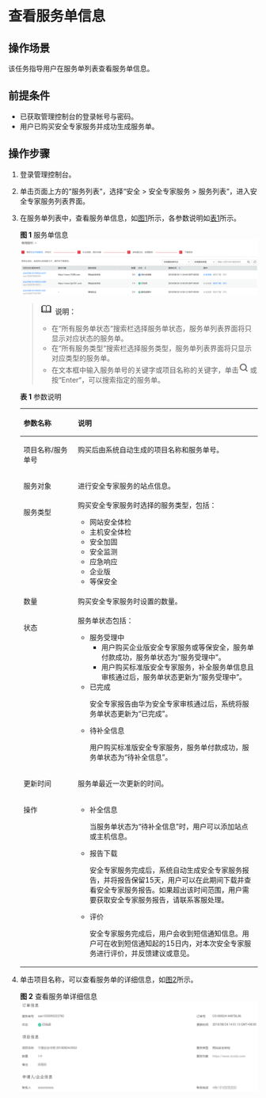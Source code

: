 # 查看服务单信息<a name="ses_01_0021"></a>

## 操作场景<a name="section6530676516634"></a>

该任务指导用户在服务单列表查看服务单信息。

## 前提条件<a name="section6205788316731"></a>

-   已获取管理控制台的登录帐号与密码。
-   用户已购买安全专家服务并成功生成服务单。

## 操作步骤<a name="section4980422016839"></a>

1.  登录管理控制台。
2.  单击页面上方的“服务列表“，选择“安全  \>  安全专家服务  \>  服务列表“，进入安全专家服务列表界面。
3.  在服务单列表中，查看服务单信息，如[图1](#fig196539871017)所示，各参数说明如[表1](#table189091416124)所示。

    **图 1**  服务单信息<a name="fig196539871017"></a>  
    ![](figures/服务单信息.png "服务单信息")

    >![](public_sys-resources/icon-note.gif) **说明：**   
    >-   在“所有服务单状态“搜索栏选择服务单状态，服务单列表界面将只显示对应状态的服务单。  
    >-   在“所有服务类型“搜索栏选择服务类型，服务单列表界面将只显示对应类型的服务单。  
    >-   在文本框中输入服务单号的关键字或项目名称的关键字，单击![](figures/搜索图标.png)或按“Enter“，可以搜索指定的服务单。  

    **表 1**  参数说明

    <a name="table189091416124"></a>
    <table><thead align="left"><tr id="row2110687916124"><th class="cellrowborder" valign="top" width="22.869999999999997%" id="mcps1.2.3.1.1"><p id="p1898547116124"><a name="p1898547116124"></a><a name="p1898547116124"></a>参数名称</p>
    </th>
    <th class="cellrowborder" valign="top" width="77.13%" id="mcps1.2.3.1.2"><p id="p6142820616124"><a name="p6142820616124"></a><a name="p6142820616124"></a>说明</p>
    </th>
    </tr>
    </thead>
    <tbody><tr id="row057915295485"><td class="cellrowborder" valign="top" width="22.869999999999997%" headers="mcps1.2.3.1.1 "><p id="p15732153844813"><a name="p15732153844813"></a><a name="p15732153844813"></a>项目名称/服务单号</p>
    </td>
    <td class="cellrowborder" valign="top" width="77.13%" headers="mcps1.2.3.1.2 "><p id="p6732103812483"><a name="p6732103812483"></a><a name="p6732103812483"></a>购买后由系统自动生成的项目名称和服务单号。</p>
    </td>
    </tr>
    <tr id="row476937154914"><td class="cellrowborder" valign="top" width="22.869999999999997%" headers="mcps1.2.3.1.1 "><p id="p1076919764916"><a name="p1076919764916"></a><a name="p1076919764916"></a>服务对象</p>
    </td>
    <td class="cellrowborder" valign="top" width="77.13%" headers="mcps1.2.3.1.2 "><p id="p1176915711493"><a name="p1176915711493"></a><a name="p1176915711493"></a>进行安全专家服务的站点信息。</p>
    </td>
    </tr>
    <tr id="row14192757426"><td class="cellrowborder" valign="top" width="22.869999999999997%" headers="mcps1.2.3.1.1 "><p id="p41930518420"><a name="p41930518420"></a><a name="p41930518420"></a>服务类型</p>
    </td>
    <td class="cellrowborder" valign="top" width="77.13%" headers="mcps1.2.3.1.2 "><div class="p" id="p16193105174215"><a name="p16193105174215"></a><a name="p16193105174215"></a>购买安全专家服务时选择的服务类型，包括：<a name="ul11213714197"></a><a name="ul11213714197"></a><ul id="ul11213714197"><li>网站安全体检</li><li>主机安全体检</li><li>安全加固</li><li>安全监测</li><li>应急响应</li><li>企业版</li><li>等保安全</li></ul>
    </div>
    </td>
    </tr>
    <tr id="row16209143264211"><td class="cellrowborder" valign="top" width="22.869999999999997%" headers="mcps1.2.3.1.1 "><p id="p11209143213427"><a name="p11209143213427"></a><a name="p11209143213427"></a>数量</p>
    </td>
    <td class="cellrowborder" valign="top" width="77.13%" headers="mcps1.2.3.1.2 "><p id="p1120923254214"><a name="p1120923254214"></a><a name="p1120923254214"></a>购买安全专家服务时设置的数量。</p>
    </td>
    </tr>
    <tr id="row4903510916124"><td class="cellrowborder" valign="top" width="22.869999999999997%" headers="mcps1.2.3.1.1 "><p id="p1242090816124"><a name="p1242090816124"></a><a name="p1242090816124"></a>状态</p>
    </td>
    <td class="cellrowborder" valign="top" width="77.13%" headers="mcps1.2.3.1.2 "><div class="p" id="p34793983204824"><a name="p34793983204824"></a><a name="p34793983204824"></a>服务单状态包括：<a name="ul8278133632418"></a><a name="ul8278133632418"></a><ul id="ul8278133632418"><li>服务受理中<a name="ul20557131674213"></a><a name="ul20557131674213"></a><ul id="ul20557131674213"><li>用户购买企业版安全专家服务或等保安全，服务单付款成功，服务单状态为<span class="parmvalue" id="parmvalue15982513102018"><a name="parmvalue15982513102018"></a><a name="parmvalue15982513102018"></a>“服务受理中”</span>。</li><li>用户购买标准版安全专家服务，补全服务单信息且审核通过后，服务单状态更新为<span class="parmvalue" id="parmvalue1612612072018"><a name="parmvalue1612612072018"></a><a name="parmvalue1612612072018"></a>“服务受理中”</span>。</li></ul>
    </li><li>已完成<p id="p10446155214266"><a name="p10446155214266"></a><a name="p10446155214266"></a>安全专家报告由华为安全专家审核通过后，系统将服务单状态更新为<span class="parmvalue" id="parmvalue16682423172018"><a name="parmvalue16682423172018"></a><a name="parmvalue16682423172018"></a>“已完成”</span>。</p>
    </li><li>待补全信息<p id="p1747412232717"><a name="p1747412232717"></a><a name="p1747412232717"></a>用户购买标准版安全专家服务，服务单付款成功，服务单状态为<span class="parmvalue" id="parmvalue450702782010"><a name="parmvalue450702782010"></a><a name="parmvalue450702782010"></a>“待补全信息”</span>。</p>
    </li></ul>
    </div>
    </td>
    </tr>
    <tr id="row29932933204745"><td class="cellrowborder" valign="top" width="22.869999999999997%" headers="mcps1.2.3.1.1 "><p id="p8648497204745"><a name="p8648497204745"></a><a name="p8648497204745"></a>更新时间</p>
    </td>
    <td class="cellrowborder" valign="top" width="77.13%" headers="mcps1.2.3.1.2 "><p id="p29439617204745"><a name="p29439617204745"></a><a name="p29439617204745"></a>服务单最近一次更新的时间。</p>
    </td>
    </tr>
    <tr id="row41889549161618"><td class="cellrowborder" valign="top" width="22.869999999999997%" headers="mcps1.2.3.1.1 "><p id="p37610272161618"><a name="p37610272161618"></a><a name="p37610272161618"></a>操作</p>
    </td>
    <td class="cellrowborder" valign="top" width="77.13%" headers="mcps1.2.3.1.2 "><a name="ul4129986216176"></a><a name="ul4129986216176"></a><ul id="ul4129986216176"><li>补全信息<p id="p94771081706"><a name="p94771081706"></a><a name="p94771081706"></a>当服务单状态为<span class="parmvalue" id="parmvalue109022412202"><a name="parmvalue109022412202"></a><a name="parmvalue109022412202"></a>“待补全信息”</span>时，用户可以添加站点或主机信息。</p>
    </li><li>报告下载<p id="p936988810530"><a name="p936988810530"></a><a name="p936988810530"></a>安全专家服务完成后，系统自动生成安全专家服务报告，并将报告保留15天，用户可以在此期间下载并查看安全专家服务报告。如果超出该时间范围，用户需要获取安全专家服务报告，请联系客服处理。</p>
    </li><li>评价<p id="p11867446141155"><a name="p11867446141155"></a><a name="p11867446141155"></a>安全专家服务完成后，用户会收到短信通知信息。用户可在收到短信通知起的15日内，对本次安全专家服务进行评价，并反馈建议或意见。</p>
    </li></ul>
    </td>
    </tr>
    </tbody>
    </table>

4.  单击项目名称，可以查看服务单的详细信息，如[图2](#fig1198075993315)所示。

    **图 2**  查看服务单详细信息<a name="fig1198075993315"></a>  
    ![](figures/查看服务单详细信息.png "查看服务单详细信息")


